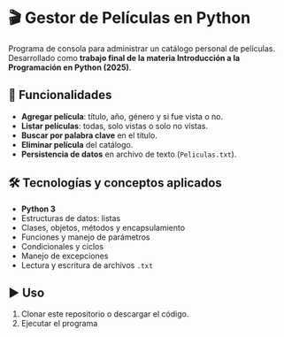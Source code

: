 # 🎬 Gestor de Películas en Python

Programa de consola para administrar un catálogo personal de películas.  
Desarrollado como **trabajo final de la materia Introducción a la Programación en Python (2025)**.

## 📌 Funcionalidades

- **Agregar película**: título, año, género y si fue vista o no.
- **Listar películas**: todas, solo vistas o solo no vistas.
- **Buscar por palabra clave** en el título.
- **Eliminar película** del catálogo.
- **Persistencia de datos** en archivo de texto (`Peliculas.txt`).

## 🛠 Tecnologías y conceptos aplicados

- **Python 3**
- Estructuras de datos: listas
- Clases, objetos, métodos y encapsulamiento
- Funciones y manejo de parámetros
- Condicionales y ciclos
- Manejo de excepciones
- Lectura y escritura de archivos `.txt`

## ▶ Uso

1. Clonar este repositorio o descargar el código.
2. Ejecutar el programa
